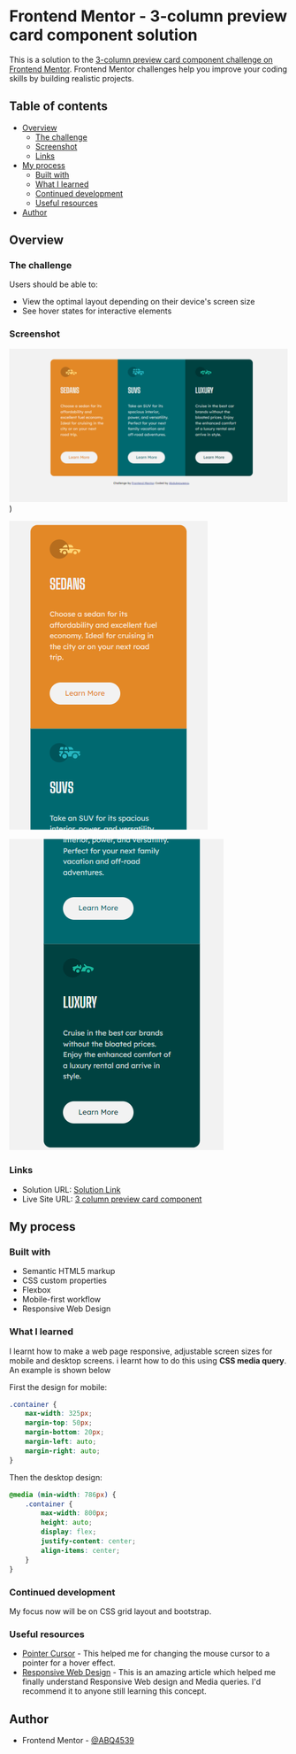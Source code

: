 # Frontend Mentor - 3-column preview card component solution

This is a solution to the [3-column preview card component challenge on Frontend Mentor](https://www.frontendmentor.io/challenges/3column-preview-card-component-pH92eAR2-). Frontend Mentor challenges help you improve your coding skills by building realistic projects. 

## Table of contents

- [Overview](#overview)
  - [The challenge](#the-challenge)
  - [Screenshot](#screenshot)
  - [Links](#links)
- [My process](#my-process)
  - [Built with](#built-with)
  - [What I learned](#what-i-learned)
  - [Continued development](#continued-development)
  - [Useful resources](#useful-resources)
- [Author](#author)


## Overview

### The challenge

Users should be able to:

- View the optimal layout depending on their device's screen size
- See hover states for interactive elements

### Screenshot

![alt Desktop design](./images/Screenshot1.png))

![alt First half of mobile design](./images/Screenshot2.png)

![Second half of mobile design](./images/Screenshot3.png)

### Links

- Solution URL: [Solution Link](https://github.com/ABQ4539/3-column-card)
- Live Site URL: [3 column preview card component](https://abq4539.github.io/3-column-card/)

## My process

### Built with

- Semantic HTML5 markup
- CSS custom properties
- Flexbox
- Mobile-first workflow
- Responsive Web Design

### What I learned

I learnt how to make a web page responsive, adjustable screen sizes for mobile and desktop screens. i learnt how to do this using **CSS media query**. An example is shown below

First the design for mobile:

```css
.container {
    max-width: 325px;
    margin-top: 50px;
    margin-bottom: 20px;
    margin-left: auto;
    margin-right: auto;
}
```
Then the desktop design:

```css
@media (min-width: 786px) {
    .container {
        max-width: 800px;
        height: auto;
        display: flex;
        justify-content: center;
        align-items: center;
    }
}
```

### Continued development

My focus now will be on CSS grid layout and bootstrap.

### Useful resources

- [Pointer Cursor](https://www.tutorialrepublic.com/faq/how-to-change-the-cursor-into-a-hand-pointer-on-hover-using-css.php) - This helped me for changing the mouse cursor to a pointer for a hover effect.
- [Responsive Web Design](https://www.w3schools.com/css/css_rwd_mediaqueries.asp) - This is an amazing article which helped me finally understand Responsive Web design and Media queries. I'd recommend it to anyone still learning this concept.


## Author

- Frontend Mentor - [@ABQ4539](https://www.frontendmentor.io/profile/ABQ4539)
